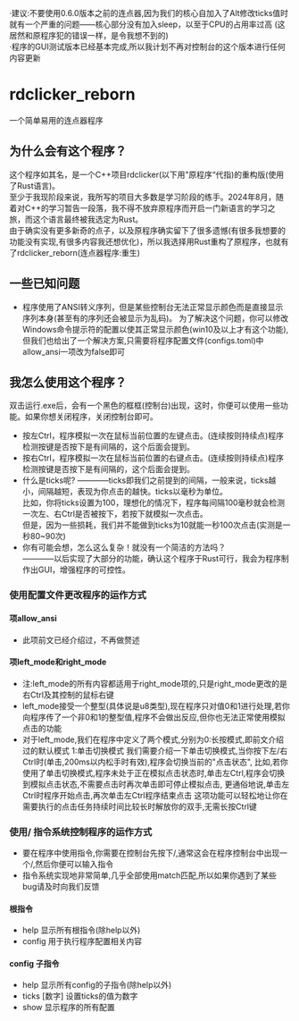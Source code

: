 ·建议:不要使用0.6.0版本之前的连点器,因为我们的核心自加入了Alt修改ticks值时就有一个严重的问题——核心部分没有加入sleep，以至于CPU的占用率过高
(这居然和原程序犯的错误一样，是令我想不到的)<br/>
·程序的GUI测试版本已经基本完成,所以我计划不再对控制台的这个版本进行任何内容更新
# rdclicker_reborn
一个简单易用的连点器程序
## 为什么会有这个程序？
这个程序如其名，是一个C++项目rdclicker(以下用"原程序“代指)的重构版(使用了Rust语言)。<br/>
至少于我现阶段来说，我所写的项目大多数是学习阶段的练手。2024年8月，随着对C++的学习暂告一段落，我不得不放弃原程序而开启一门新语言的学习之旅，而这个语言最终被我选定为Rust。<br/>
由于确实没有更多新奇的点子，以及原程序确实留下了很多遗憾(有很多我想要的功能没有实现,有很多内容我还想优化)，所以我选择用Rust重构了原程序，也就有了rdclicker_reborn(连点器程序:重生)<br/>
## 一些已知问题
* 程序使用了ANSI转义序列，但是某些控制台无法正常显示颜色而是直接显示序列本身(甚至有的序列还会被显示为乱码)。
为了解决这个问题，你可以修改Windows命令提示符的配置以使其正常显示颜色(win10及以上才有这个功能),但我们也给出了一个解决方案,只需要将程序配置文件(configs.toml)中allow_ansi一项改为false即可

## 我怎么使用这个程序？
双击运行.exe后，会有一个黑色的框框(控制台)出现，这时，你便可以使用一些功能。如果你想关闭程序，关闭控制台即可。
* 按左Ctrl，程序模拟一次在鼠标当前位置的左键点击。(连续按则持续点)程序检测按键是否按下是有间隔的，这个后面会提到。
* 按右Ctrl，程序模拟一次在鼠标当前位置的右键点击。(连续按则持续点)程序检测按键是否按下是有间隔的，这个后面会提到。
* 什么是ticks呢? ————ticks即我们之前提到的间隔，一般来说，ticks越小，间隔越短，表现为你点击的越快。ticks以毫秒为单位。<br/>
比如，你将ticks设置为100，理想化的情况下，程序每间隔100毫秒就会检测一次左、右Ctrl是否被按下，若按下就模拟一次点击。<br/>
但是，因为一些损耗，我们并不能做到ticks为10就能一秒100次点击(实测是一秒80~90次)
* 你有可能会想，怎么这么复杂！就没有一个简洁的方法吗？<br/>
————以后实现了大部分的功能，确认这个程序于Rust可行，我会为程序制作出GUI，增强程序的可控性。<br/>
### 使用配置文件更改程序的运作方式
#### 项allow_ansi
* 此项前文已经介绍过，不再做赘述
#### 项left_mode和right_mode
* 注:left_mode的所有内容都适用于right_mode项的,只是right_mode更改的是右Ctrl及其控制的鼠标右键
* left_mode接受一个整型(具体说是u8类型),现在程序只对值0和1进行处理,若你向程序传了一个非0和1的整型值,程序不会做出反应,但你也无法正常使用模拟点击的功能
* 对于left_mode,我们在程序中定义了两个模式,分别为0:长按模式,即前文介绍过的默认模式 1:单击切换模式
我们需要介绍一下单击切换模式,当你按下左/右Ctrl时(单击,200ms以内松手时有效),程序会切换当前的"点击状态",
比如,若你使用了单击切换模式,程序未处于正在模拟点击状态时,单击左Ctrl,程序会切换到模拟点击状态,不需要点击时再次单击即可停止模拟点击,
更通俗地说,单击左Ctrl时程序开始点击,再次单击左Ctrl程序结束点击
这项功能可以轻松地让你在需要执行的点击任务持续时间比较长时解放你的双手,无需长按Ctrl键
### 使用/ 指令系统控制程序的运作方式
* 要在程序中使用指令,你需要在控制台先按下/,通常这会在程序控制台中出现一个/,然后你便可以输入指令
* 指令系统实现地非常简单,几乎全部使用match匹配,所以如果你遇到了某些bug请及时向我们反馈
#### 根指令
* help 显示所有根指令(除help以外)
* config 用于执行程序配置相关内容
#### config 子指令
* help 显示所有config的子指令(除help以外)
* ticks [数字]  设置ticks的值为数字
* show 显示程序的所有配置
